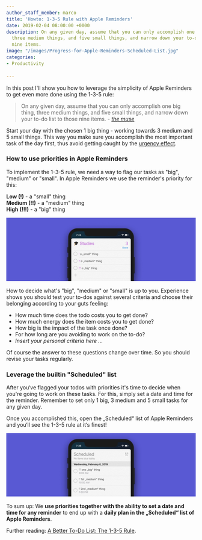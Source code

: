 ```yaml
---
author_staff_member: marco
title: 'Howto: 1-3-5 Rule with Apple Reminders'
date: 2019-02-04 08:00:00 +0000
description: On any given day, assume that you can only accomplish one big thing,
  three medium things, and five small things, and narrow down your to-do list to those
  nine items.
image: "/images/Progress-for-Apple-Reminders-Scheduled-List.jpg"
categories:
- Productivity

---
```

In this post I'll show you how to leverage the simplicity of Apple Reminders to get even more done using the 1-3-5 rule:

> On any given day, assume that you can only accomplish one big thing, three medium things, and five small things, and narrow down your to-do list to those nine items. _-_ [_the muse_](https://www.themuse.com/advice/a-better-todo-list-the-135-rule)

Start your day with the chosen 1 big thing - working towards 3 medium and 5 small things. This way you make sure you accomplish the most important task of the day first, thus avoid getting caught by the [urgency effect](https://www.nytimes.com/2018/07/09/smarter-living/eisenhower-box-productivity-tips.html).

### How to use priorities in Apple Reminders

To implement the 1-3-5 rule, we need a way to flag our tasks as "big", "medium" or "small". In Apple Reminders we use the reminder's priority for this:

**Low (!)** - a "small" thing  
**Medium (!!)** - a "medium" thing  
**High (!!!)** - a "big" thing

![](/images/Progress-for-Apple-Reminders-Priorities.jpg)

How to decide what's "big", "medium" or "small" is up to you. Experience shows you should test your to-dos against several criteria and choose their belonging according to your guts feeling:

* How much time does the todo costs you to get done?
* How much energy does the item costs you to get done?
* How big is the impact of the task once done?
* For how long are you avoiding to work on the to-do?
* _Insert your personal criteria here ..._

Of course the answer to these questions change over time. So you should revise your tasks regularly.

### Leverage the builtin "Scheduled" list

After you‘ve flagged your todos with priorities it's time to decide when you're going to work on these tasks. For this, simply set a date and time for the reminder. Remember to set only 1 big, 3 medium and 5 small tasks for any given day.

Once you accomplished this, open the „Scheduled“ list of Apple Reminders and you‘ll see the 1-3-5 rule at it‘s finest!

![](/images/Progress-for-Apple-Reminders-Scheduled-List.jpg)

To sum up: We **use priorities together with the ability to set a date and time for any reminder** to end up with a **daily plan in the „Scheduled“ list of Apple Reminders**.

Further reading: [A Better To-Do List: The 1-3-5 Rule](https://www.themuse.com/advice/a-better-todo-list-the-135-rule).
